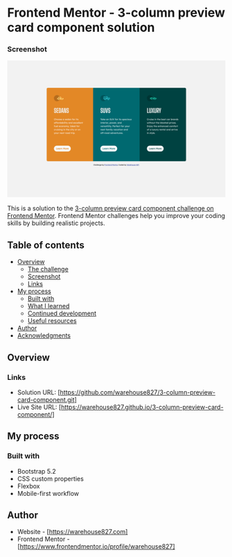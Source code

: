 # Frontend Mentor - 3-column preview card component solution

### Screenshot
![](screenshots/3-column-preview-card-component--warehouse-827--screenshot.png)

This is a solution to the [3-column preview card component challenge on Frontend Mentor](https://www.frontendmentor.io/challenges/3column-preview-card-component-pH92eAR2-). Frontend Mentor challenges help you improve your coding skills by building realistic projects. 

## Table of contents

- [Overview](#overview)
  - [The challenge](#the-challenge)
  - [Screenshot](#screenshot)
  - [Links](#links)
- [My process](#my-process)
  - [Built with](#built-with)
  - [What I learned](#what-i-learned)
  - [Continued development](#continued-development)
  - [Useful resources](#useful-resources)
- [Author](#author)
- [Acknowledgments](#acknowledgments)


## Overview

### Links

- Solution URL: [https://github.com/warehouse827/3-column-preview-card-component.git]
- Live Site URL: [https://warehouse827.github.io/3-column-preview-card-component/]

## My process

### Built with

- Bootstrap 5.2
- CSS custom properties
- Flexbox
- Mobile-first workflow

## Author

- Website - [https://warehouse827.com]
- Frontend Mentor - [https://www.frontendmentor.io/profile/warehouse827]
